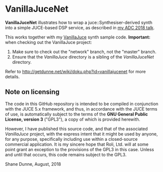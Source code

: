 # VanillaJuceNet

**VanillaJuceNet** illustrates how to wrap a juce::Synthesiser-derived synth into a simple JUCE-based DSP service, as described in [my ADC 2018 talk](https://juce.com/adc/programme/talks/networking).

This works together with my [VanillaJuce](https://github.com/getdunne/VanillaJuce) synth sample code. **Important:** when checking out the VanillaJuce project:
1. Make sure to check out the "network" branch, not the "master" branch.
2. Ensure that the *VanillaJuce* directory is a sibling of the *VanillaJuceNet* directory.

Refer to http://getdunne.net/wiki/doku.php?id=vanillajucenet for more details.

## Note on licensing
The code in this GitHub repository is intended to be compiled in conjunction with the JUCE 5.x framework, and thus, in accordance with the JUCE terms of use, is automatically subject to the terms of the **GNU General Public License, version 3** ("GPL3"), a copy of which is provided herewith.

However, I have published this source code, and that of the associated *VanillaJuce* project, with the express intent that it might be used by anyone, for any purpose, specifically including use within a closed-source commercial application. It is my sincere hope that Roli, Ltd. will at some point grant an exception to the provisions of the GPL3 in this case. Unless and until that occurs, this code remains subject to the GPL3.

Shane Dunne,
August, 2018
